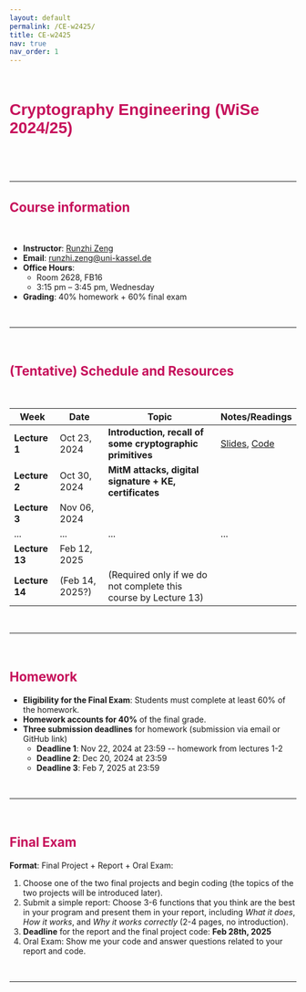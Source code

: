 ```yaml
---
layout: default
permalink: /CE-w2425/
title: CE-w2425
nav: true
nav_order: 1
---
```


<style>
/* CSS for Course Title with Border Bars */
.course-title-wrapper {
    text-align: center;           /* Center the title and bars */
    padding: 10px 0;              /* Add some spacing */
    border-top: 5px; /* Top bold bar */
    border-bottom: 5px; /* Bottom bold bar */
    /* border-top: 5px solid #3a7ca5; Top bold bar */
    /* border-bottom: 5px solid #3a7ca5; Bottom bold bar */
}

/* CSS for Course Title */
.course-title {
    font-family: 'Arial', sans-serif;   /* Change font family */
    font-size: 2em;                   /* Adjust font size */
    font-weight: bold;                  /* Set font weight */
    color: #C6105B;                     /* Set text color */
    text-align: left;                 /* Center-align the title */
}

/* CSS for Course sub-Title */
.course-sub-title {
    font-size: 1.6em;                   /* Adjust font size */
    font-weight: bold;                  /* Set font weight */
    color: #C6105B;                     /* Set text color */
    text-align: left;                 /* Center-align the title */
}
</style>


<div class="course-title-wrapper">
    <h1 class="course-title">Cryptography Engineering (WiSe 2024/25)</h1>
</div>

<br>
<br>

---

<h2 class="course-sub-title">Course information</h2>

<br>

- **Instructor**: [Runzhi Zeng](https://runzhizeng.github.io/)
- **Email**: runzhi.zeng@uni-kassel.de
- **Office Hours**: 
    - Room 2628, FB16
    - 3:15 pm – 3:45 pm, Wednesday
- **Grading**: 40% homework + 60% final exam


<br>

---


<br>

<h2 class="course-sub-title">(Tentative) Schedule and Resources</h2>

<br>

| Week | Date          | Topic                           | Notes/Readings                                      |
|------|---------------|---------------------------------|-----------------------------------------------------|
| **Lecture 1** | Oct 23, 2024 | **Introduction, recall of some cryptographic primitives**    | [Slides](assets/course_CE_WiSe2425/slide/Lecture_1.pptx), [Code](assets/course_CE_WiSe2425/code/Code_L1/) |
| **Lecture 2** | Oct 30, 2024 | **MitM attacks, digital signature + KE, certificates** ||
| **Lecture 3** | Nov 06, 2024    |              ||
| ...  | ...           | ...                             | ...                                                 |
| **Lecture 13** | Feb 12, 2025    |              ||
| **Lecture 14** | (Feb 14, 2025?)    |(Required only if we do not complete this course by Lecture 13)| |

<br>

---


<br>

<h2 class="course-sub-title">Homework</h2>

- **Eligibility for the Final Exam**: Students must complete at least 60% of the homework.
- **Homework accounts for 40%** of the final grade.
- **Three submission deadlines** for homework (submission via email or GitHub link)
    - **Deadline 1**: Nov 22, 2024 at 23:59 -- homework from lectures 1-2
    - **Deadline 2**: Dec 20, 2024 at 23:59
    - **Deadline 3**: Feb 7, 2025 at 23:59

<br>

---

<br>
<h2 class="course-sub-title">Final Exam</h2>

**Format**: Final Project + Report + Oral Exam: 
1. Choose one of the two final projects and begin coding (the topics of the two projects will be introduced later).
2. Submit a simple report: Choose 3-6 functions that you think are the best in your program and present them in your report, including *What it does*, *How it works*, and *Why it works correctly* (2-4 pages, no introduction). 
3. **Deadline** for the report and the final project code: **Feb 28th, 2025**
4. Oral Exam: Show me your code and answer questions related to your report and code.

<br>

---

<!-- <h2 class="course-sub-title">Announcements</h2> -->

<!-- - **[MM/DD/YYYY]**: TODO -->
<!-- - **[MM/DD/YYYY]**: TODO -->

<!-- --- -->

